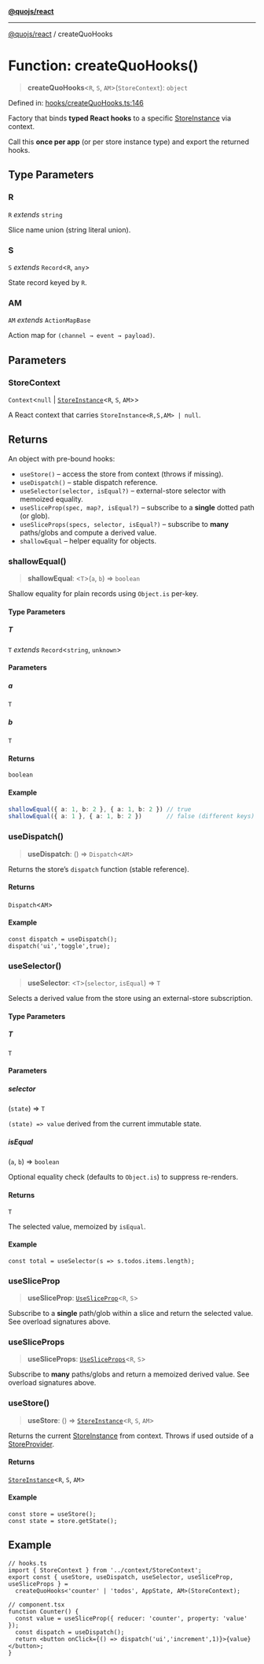 [**@quojs/react**](../README.md)

***

[@quojs/react](../README.md) / createQuoHooks

# Function: createQuoHooks()

> **createQuoHooks**\<`R`, `S`, `AM`\>(`StoreContext`): `object`

Defined in: [hooks/createQuoHooks.ts:146](https://github.com/quojs/quojs/blob/77e60321cd9a639207281caa83e9258935b2bfc1/packages/react/src/hooks/createQuoHooks.ts#L146)

Factory that binds **typed React hooks** to a specific [StoreInstance](#) via context.

Call this **once per app** (or per store instance type) and export the returned hooks.

## Type Parameters

### R

`R` *extends* `string`

Slice name union (string literal union).

### S

`S` *extends* `Record`\<`R`, `any`\>

State record keyed by `R`.

### AM

`AM` *extends* `ActionMapBase`

Action map for `(channel → event → payload)`.

## Parameters

### StoreContext

`Context`\<`null` \| [`StoreInstance`](#)\<`R`, `S`, `AM`\>\>

A React context that carries `StoreInstance<R,S,AM> | null`.

## Returns

An object with pre-bound hooks:
- `useStore()` – access the store from context (throws if missing).
- `useDispatch()` – stable dispatch reference.
- `useSelector(selector, isEqual?)` – external-store selector with memoized equality.
- `useSliceProp(spec, map?, isEqual?)` – subscribe to a **single** dotted path (or glob).
- `useSliceProps(specs, selector, isEqual?)` – subscribe to **many** paths/globs and compute a derived value.
- `shallowEqual` – helper equality for objects.

### shallowEqual()

> **shallowEqual**: \<`T`\>(`a`, `b`) => `boolean`

Shallow equality for plain records using `Object.is` per-key.

#### Type Parameters

##### T

`T` *extends* `Record`\<`string`, `unknown`\>

#### Parameters

##### a

`T`

##### b

`T`

#### Returns

`boolean`

#### Example

```ts
shallowEqual({ a: 1, b: 2 }, { a: 1, b: 2 }) // true
shallowEqual({ a: 1 }, { a: 1, b: 2 })       // false (different keys)
```

### useDispatch()

> **useDispatch**: () => `Dispatch`\<`AM`\>

Returns the store’s `dispatch` function (stable reference).

#### Returns

`Dispatch`\<`AM`\>

#### Example

```tsx
const dispatch = useDispatch();
dispatch('ui','toggle',true);
```

### useSelector()

> **useSelector**: \<`T`\>(`selector`, `isEqual`) => `T`

Selects a derived value from the store using an external-store subscription.

#### Type Parameters

##### T

`T`

#### Parameters

##### selector

(`state`) => `T`

`(state) => value` derived from the current immutable state.

##### isEqual

(`a`, `b`) => `boolean`

Optional equality check (defaults to `Object.is`) to suppress re-renders.

#### Returns

`T`

The selected value, memoized by `isEqual`.

#### Example

```tsx
const total = useSelector(s => s.todos.items.length);
```

### useSliceProp

> **useSliceProp**: [`UseSliceProp`](../type-aliases/UseSliceProp.md)\<`R`, `S`\>

Subscribe to a **single** path/glob within a slice and return the selected value.
See overload signatures above.

### useSliceProps

> **useSliceProps**: [`UseSliceProps`](../type-aliases/UseSliceProps.md)\<`R`, `S`\>

Subscribe to **many** paths/globs and return a memoized derived value.
See overload signatures above.

### useStore()

> **useStore**: () => [`StoreInstance`](#)\<`R`, `S`, `AM`\>

Returns the current [StoreInstance](#) from context.
Throws if used outside of a [StoreProvider](../variables/StoreProvider.md).

#### Returns

[`StoreInstance`](#)\<`R`, `S`, `AM`\>

#### Example

```tsx
const store = useStore();
const state = store.getState();
```

## Example

```tsx
// hooks.ts
import { StoreContext } from '../context/StoreContext';
export const { useStore, useDispatch, useSelector, useSliceProp, useSliceProps } =
  createQuoHooks<'counter' | 'todos', AppState, AM>(StoreContext);

// component.tsx
function Counter() {
  const value = useSliceProp({ reducer: 'counter', property: 'value' });
  const dispatch = useDispatch();
  return <button onClick={() => dispatch('ui','increment',1)}>{value}</button>;
}
```
